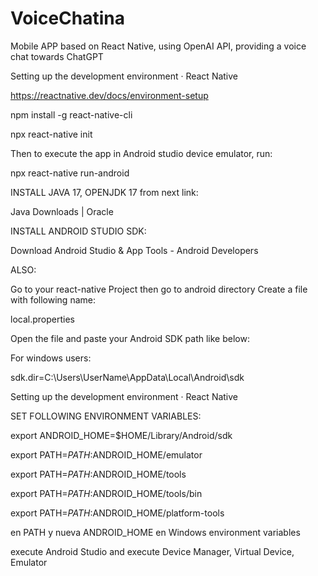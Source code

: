# VoiceChatina
Mobile APP based on React Native, using OpenAI API, providing a voice chat towards ChatGPT

Setting up the development environment · React Native

https://reactnative.dev/docs/environment-setup

npm install -g react-native-cli

npx react-native init <mobile app name>


Then to execute the app in Android studio device emulator, run:

npx react-native run-android


INSTALL JAVA 17, OPENJDK 17 from next link:

Java Downloads | Oracle

INSTALL ANDROID STUDIO SDK:

Download Android Studio & App Tools - Android Developers

ALSO:

Go to your react-native Project then go to android directory Create a file with following name:

local.properties

Open the file and paste your Android SDK path like below:

For windows users:

sdk.dir=C:\\Users\\UserName\\AppData\\Local\\Android\\sdk

Setting up the development environment · React Native

SET FOLLOWING ENVIRONMENT VARIABLES:

export ANDROID_HOME=$HOME/Library/Android/sdk

export PATH=$PATH:$ANDROID_HOME/emulator

export PATH=$PATH:$ANDROID_HOME/tools

export PATH=$PATH:$ANDROID_HOME/tools/bin

export PATH=$PATH:$ANDROID_HOME/platform-tools


en PATH y nueva ANDROID_HOME en Windows environment variables

execute Android Studio and execute Device Manager, Virtual Device, Emulator 
